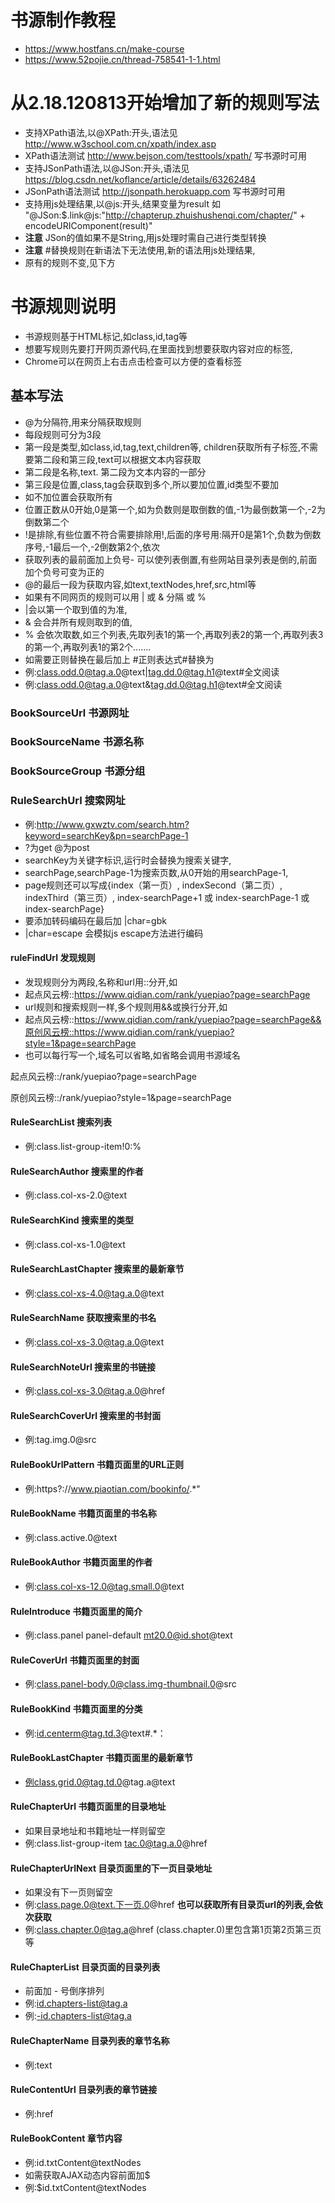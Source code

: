 # 书源制作教程
- https://www.hostfans.cn/make-course
- https://www.52pojie.cn/thread-758541-1-1.html

# 从2.18.120813开始增加了新的规则写法
- 支持XPath语法,以@XPath:开头,语法见 http://www.w3school.com.cn/xpath/index.asp
- XPath语法测试 http://www.bejson.com/testtools/xpath/ 写书源时可用
- 支持JSonPath语法,以@JSon:开头,语法见 https://blog.csdn.net/koflance/article/details/63262484
- JSonPath语法测试 http://jsonpath.herokuapp.com 写书源时可用
- 支持用js处理结果,以@js:开头,结果变量为result 如 "@JSon:$.link@js:"http://chapterup.zhuishushenqi.com/chapter/" + encodeURIComponent(result)"
- **注意** JSon的值如果不是String,用js处理时需自己进行类型转换
- **注意** #替换规则在新语法下无法使用,新的语法用js处理结果,
- 原有的规则不变,见下方

# 书源规则说明
- 书源规则基于HTML标记,如class,id,tag等
- 想要写规则先要打开网页源代码,在里面找到想要获取内容对应的标签,
- Chrome可以在网页上右击点击检查可以方便的查看标签

## 基本写法
- @为分隔符,用来分隔获取规则
- 每段规则可分为3段
- 第一段是类型,如class,id,tag,text,children等, children获取所有子标签,不需要第二段和第三段,text可以根据文本内容获取
- 第二段是名称,text. 第二段为文本内容的一部分
- 第三段是位置,class,tag会获取到多个,所以要加位置,id类型不要加
- 如不加位置会获取所有
- 位置正数从0开始,0是第一个,如为负数则是取倒数的值,-1为最倒数第一个,-2为倒数第二个
- !是排除,有些位置不符合需要排除用!,后面的序号用:隔开0是第1个,负数为倒数序号,-1最后一个,-2倒数第2个,依次
- 获取列表的最前面加上负号- 可以使列表倒置,有些网站目录列表是倒的,前面加个负号可变为正的
- @的最后一段为获取内容,如text,textNodes,href,src,html等
- 如果有不同网页的规则可以用 | 或 & 分隔 或 %
- |会以第一个取到值的为准,
- & 会合并所有规则取到的值,
- % 会依次取数,如三个列表,先取列表1的第一个,再取列表2的第一个,再取列表3的第一个,再取列表1的第2个.......
- 如需要正则替换在最后加上 #正则表达式#替换为
- 例:class.odd.0@tag.a.0@text|tag.dd.0@tag.h1@text#全文阅读
- 例:class.odd.0@tag.a.0@text&tag.dd.0@tag.h1@text#全文阅读

### BookSourceUrl 书源网址
### BookSourceName 书源名称
### BookSourceGroup 书源分组
### RuleSearchUrl 搜索网址
- 例:http://www.gxwztv.com/search.htm?keyword=searchKey&pn=searchPage-1
- ?为get @为post
- searchKey为关键字标识,运行时会替换为搜索关键字,
- searchPage,searchPage-1为搜索页数,从0开始的用searchPage-1,
- page规则还可以写成{index（第一页）, indexSecond（第二页）, indexThird（第三页）, index-searchPage+1 或 index-searchPage-1 或 index-searchPage}
- 要添加转码编码在最后加 |char=gbk
- |char=escape 会模拟js escape方法进行编码

#### ruleFindUrl 发现规则
- 发现规则分为两段,名称和url用::分开,如
- 起点风云榜::https://www.qidian.com/rank/yuepiao?page=searchPage
- url规则和搜索规则一样,多个规则用&&或换行分开,如
- 起点风云榜::https://www.qidian.com/rank/yuepiao?page=searchPage&&原创风云榜::https://www.qidian.com/rank/yuepiao?style=1&page=searchPage
- 也可以每行写一个,域名可以省略,如省略会调用书源域名

起点风云榜::/rank/yuepiao?page=searchPage

原创风云榜::/rank/yuepiao?style=1&page=searchPage

#### RuleSearchList 搜索列表
- 例:class.list-group-item!0:%

#### RuleSearchAuthor 搜索里的作者
- 例:class.col-xs-2.0@text

#### RuleSearchKind 搜索里的类型
- 例:class.col-xs-1.0@text

#### RuleSearchLastChapter 搜索里的最新章节
- 例:class.col-xs-4.0@tag.a.0@text

#### RuleSearchName 获取搜索里的书名
- 例:class.col-xs-3.0@tag.a.0@text

#### RuleSearchNoteUrl 搜索里的书链接
- 例:class.col-xs-3.0@tag.a.0@href

#### RuleSearchCoverUrl 搜索里的书封面
- 例:tag.img.0@src

#### RuleBookUrlPattern 书籍页面里的URL正则
- 例:https?://www.piaotian.com/bookinfo/.*"

#### RuleBookName 书籍页面里的书名称
- 例:class.active.0@text

#### RuleBookAuthor 书籍页面里的作者
- 例:class.col-xs-12.0@tag.small.0@text

#### RuleIntroduce 书籍页面里的简介
- 例:class.panel panel-default mt20.0@id.shot@text

#### RuleCoverUrl 书籍页面里的封面
- 例:class.panel-body.0@class.img-thumbnail.0@src

#### RuleBookKind 书籍页面里的分类
- 例:id.centerm@tag.td.3@text#.*：

#### RuleBookLastChapter 书籍页面里的最新章节
- 例class.grid.0@tag.td.0@tag.a@text

#### RuleChapterUrl 书籍页面里的目录地址
- 如果目录地址和书籍地址一样则留空
- 例:class.list-group-item tac.0@tag.a.0@href

#### RuleChapterUrlNext 目录页面里的下一页目录地址
- 如果没有下一页则留空
- 例:class.page.0@text.下一页.0@href
**也可以获取所有目录页url的列表,会依次获取**
- 例:class.chapter.0@tag.a@href  (class.chapter.0)里包含第1页第2页第三页等

#### RuleChapterList 目录页面的目录列表
- 前面加 - 号倒序排列
- 例:id.chapters-list@tag.a
- 例:-id.chapters-list@tag.a

#### RuleChapterName 目录列表的章节名称
- 例:text

#### RuleContentUrl 目录列表的章节链接
- 例:href

#### RuleBookContent 章节内容
- 例:id.txtContent@textNodes
- 如需获取AJAX动态内容前面加$
- 例:$id.txtContent@textNodes
